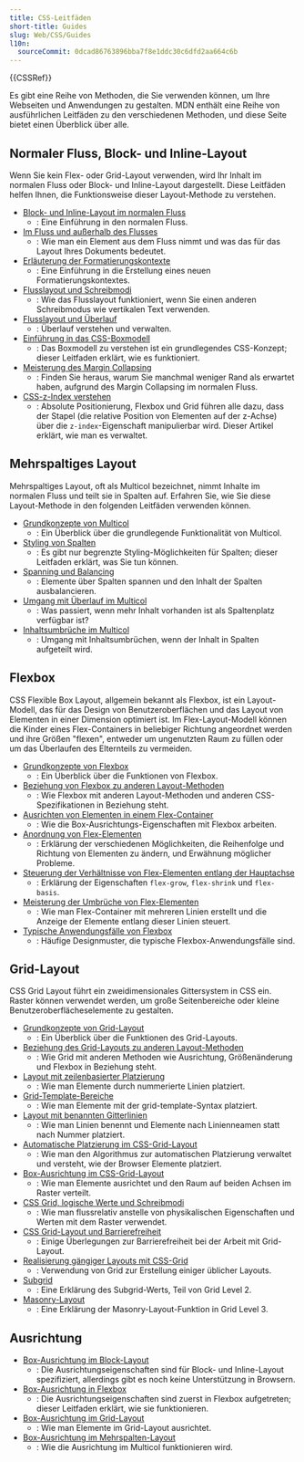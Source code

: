 ```yaml
---
title: CSS-Leitfäden
short-title: Guides
slug: Web/CSS/Guides
l10n:
  sourceCommit: 0dcad86763896bba7f8e1ddc30c6dfd2aa664c6b
---
```


{{CSSRef}}

Es gibt eine Reihe von Methoden, die Sie verwenden können, um Ihre Webseiten und Anwendungen zu gestalten. MDN enthält eine Reihe von ausführlichen Leitfäden zu den verschiedenen Methoden, und diese Seite bietet einen Überblick über alle.

## Normaler Fluss, Block- und Inline-Layout

Wenn Sie kein Flex- oder Grid-Layout verwenden, wird Ihr Inhalt im normalen Fluss oder Block- und Inline-Layout dargestellt. Diese Leitfäden helfen Ihnen, die Funktionsweise dieser Layout-Methode zu verstehen.

- [Block- und Inline-Layout im normalen Fluss](/de/docs/Web/CSS/CSS_display/Block_and_inline_layout_in_normal_flow)
  - : Eine Einführung in den normalen Fluss.
- [Im Fluss und außerhalb des Flusses](/de/docs/Web/CSS/CSS_display/In_flow_and_out_of_flow)
  - : Wie man ein Element aus dem Fluss nimmt und was das für das Layout Ihres Dokuments bedeutet.
- [Erläuterung der Formatierungskontexte](/de/docs/Web/CSS/CSS_display/Introduction_to_formatting_contexts)
  - : Eine Einführung in die Erstellung eines neuen Formatierungskontextes.
- [Flusslayout und Schreibmodi](/de/docs/Web/CSS/CSS_display/Flow_layout_and_writing_modes)
  - : Wie das Flusslayout funktioniert, wenn Sie einen anderen Schreibmodus wie vertikalen Text verwenden.
- [Flusslayout und Überlauf](/de/docs/Web/CSS/CSS_display/Flow_layout_and_overflow)
  - : Überlauf verstehen und verwalten.
- [Einführung in das CSS-Boxmodell](/de/docs/Web/CSS/CSS_box_model/Introduction_to_the_CSS_box_model)
  - : Das Boxmodell zu verstehen ist ein grundlegendes CSS-Konzept; dieser Leitfaden erklärt, wie es funktioniert.
- [Meisterung des Margin Collapsing](/de/docs/Web/CSS/CSS_box_model/Mastering_margin_collapsing)
  - : Finden Sie heraus, warum Sie manchmal weniger Rand als erwartet haben, aufgrund des Margin Collapsing im normalen Fluss.
- [CSS-z-Index verstehen](/de/docs/Web/CSS/CSS_positioned_layout/Understanding_z-index)
  - : Absolute Positionierung, Flexbox und Grid führen alle dazu, dass der Stapel (die relative Position von Elementen auf der z-Achse) über die `z-index`-Eigenschaft manipulierbar wird. Dieser Artikel erklärt, wie man es verwaltet.

## Mehrspaltiges Layout

Mehrspaltiges Layout, oft als Multicol bezeichnet, nimmt Inhalte im normalen Fluss und teilt sie in Spalten auf. Erfahren Sie, wie Sie diese Layout-Methode in den folgenden Leitfäden verwenden können.

- [Grundkonzepte von Multicol](/de/docs/Web/CSS/CSS_multicol_layout/Basic_concepts)
  - : Ein Überblick über die grundlegende Funktionalität von Multicol.
- [Styling von Spalten](/de/docs/Web/CSS/CSS_multicol_layout/Styling_columns)
  - : Es gibt nur begrenzte Styling-Möglichkeiten für Spalten; dieser Leitfaden erklärt, was Sie tun können.
- [Spanning und Balancing](/de/docs/Web/CSS/CSS_multicol_layout/Spanning_balancing_columns)
  - : Elemente über Spalten spannen und den Inhalt der Spalten ausbalancieren.
- [Umgang mit Überlauf im Multicol](/de/docs/Web/CSS/CSS_multicol_layout/Handling_overflow_in_multicol_layout)
  - : Was passiert, wenn mehr Inhalt vorhanden ist als Spaltenplatz verfügbar ist?
- [Inhaltsumbrüche im Multicol](/de/docs/Web/CSS/CSS_multicol_layout/Handling_content_breaks_in_multicol_layout)
  - : Umgang mit Inhaltsumbrüchen, wenn der Inhalt in Spalten aufgeteilt wird.

## Flexbox

CSS Flexible Box Layout, allgemein bekannt als Flexbox, ist ein Layout-Modell, das für das Design von Benutzeroberflächen und das Layout von Elementen in einer Dimension optimiert ist. Im Flex-Layout-Modell können die Kinder eines Flex-Containers in beliebiger Richtung angeordnet werden und ihre Größen "flexen", entweder um ungenutzten Raum zu füllen oder um das Überlaufen des Elternteils zu vermeiden.

- [Grundkonzepte von Flexbox](/de/docs/Web/CSS/CSS_flexible_box_layout/Basic_concepts_of_flexbox)
  - : Ein Überblick über die Funktionen von Flexbox.
- [Beziehung von Flexbox zu anderen Layout-Methoden](/de/docs/Web/CSS/CSS_flexible_box_layout/Relationship_of_flexbox_to_other_layout_methods)
  - : Wie Flexbox mit anderen Layout-Methoden und anderen CSS-Spezifikationen in Beziehung steht.
- [Ausrichten von Elementen in einem Flex-Container](/de/docs/Web/CSS/CSS_flexible_box_layout/Aligning_items_in_a_flex_container)
  - : Wie die Box-Ausrichtungs-Eigenschaften mit Flexbox arbeiten.
- [Anordnung von Flex-Elementen](/de/docs/Web/CSS/CSS_flexible_box_layout/Ordering_flex_items)
  - : Erklärung der verschiedenen Möglichkeiten, die Reihenfolge und Richtung von Elementen zu ändern, und Erwähnung möglicher Probleme.
- [Steuerung der Verhältnisse von Flex-Elementen entlang der Hauptachse](/de/docs/Web/CSS/CSS_flexible_box_layout/Controlling_ratios_of_flex_items_along_the_main_axis)
  - : Erklärung der Eigenschaften `flex-grow`, `flex-shrink` und `flex-basis`.
- [Meisterung der Umbrüche von Flex-Elementen](/de/docs/Web/CSS/CSS_flexible_box_layout/Mastering_wrapping_of_flex_items)
  - : Wie man Flex-Container mit mehreren Linien erstellt und die Anzeige der Elemente entlang dieser Linien steuert.
- [Typische Anwendungsfälle von Flexbox](/de/docs/Web/CSS/CSS_flexible_box_layout/Typical_use_cases_of_flexbox)
  - : Häufige Designmuster, die typische Flexbox-Anwendungsfälle sind.

## Grid-Layout

CSS Grid Layout führt ein zweidimensionales Gittersystem in CSS ein. Raster können verwendet werden, um große Seitenbereiche oder kleine Benutzeroberflächeselemente zu gestalten.

- [Grundkonzepte von Grid-Layout](/de/docs/Web/CSS/CSS_grid_layout/Basic_concepts_of_grid_layout)
  - : Ein Überblick über die Funktionen des Grid-Layouts.
- [Beziehung des Grid-Layouts zu anderen Layout-Methoden](/de/docs/Web/CSS/CSS_grid_layout/Relationship_of_grid_layout_with_other_layout_methods)
  - : Wie Grid mit anderen Methoden wie Ausrichtung, Größenänderung und Flexbox in Beziehung steht.
- [Layout mit zeilenbasierter Platzierung](/de/docs/Web/CSS/CSS_grid_layout/Grid_layout_using_line-based_placement)
  - : Wie man Elemente durch nummerierte Linien platziert.
- [Grid-Template-Bereiche](/de/docs/Web/CSS/CSS_grid_layout/Grid_template_areas)
  - : Wie man Elemente mit der grid-template-Syntax platziert.
- [Layout mit benannten Gitterlinien](/de/docs/Web/CSS/CSS_grid_layout/Grid_layout_using_named_grid_lines)
  - : Wie man Linien benennt und Elemente nach Linienneamen statt nach Nummer platziert.
- [Automatische Platzierung im CSS-Grid-Layout](/de/docs/Web/CSS/CSS_grid_layout/Auto-placement_in_grid_layout)
  - : Wie man den Algorithmus zur automatischen Platzierung verwaltet und versteht, wie der Browser Elemente platziert.
- [Box-Ausrichtung im CSS-Grid-Layout](/de/docs/Web/CSS/CSS_grid_layout/Box_alignment_in_grid_layout)
  - : Wie man Elemente ausrichtet und den Raum auf beiden Achsen im Raster verteilt.
- [CSS Grid, logische Werte und Schreibmodi](/de/docs/Web/CSS/CSS_grid_layout/Grids_logical_values_and_writing_modes)
  - : Wie man flussrelativ anstelle von physikalischen Eigenschaften und Werten mit dem Raster verwendet.
- [CSS Grid-Layout und Barrierefreiheit](/de/docs/Web/CSS/CSS_grid_layout/Grid_layout_and_accessibility)
  - : Einige Überlegungen zur Barrierefreiheit bei der Arbeit mit Grid-Layout.
- [Realisierung gängiger Layouts mit CSS-Grid](/de/docs/Web/CSS/CSS_grid_layout/Realizing_common_layouts_using_grids)
  - : Verwendung von Grid zur Erstellung einiger üblicher Layouts.
- [Subgrid](/de/docs/Web/CSS/CSS_grid_layout/Subgrid)
  - : Eine Erklärung des Subgrid-Werts, Teil von Grid Level 2.
- [Masonry-Layout](/de/docs/Web/CSS/CSS_grid_layout/Masonry_layout)
  - : Eine Erklärung der Masonry-Layout-Funktion in Grid Level 3.

## Ausrichtung

- [Box-Ausrichtung im Block-Layout](/de/docs/Web/CSS/CSS_box_alignment/Box_alignment_in_block_abspos_tables)
  - : Die Ausrichtungseigenschaften sind für Block- und Inline-Layout spezifiziert, allerdings gibt es noch keine Unterstützung in Browsern.
- [Box-Ausrichtung in Flexbox](/de/docs/Web/CSS/CSS_box_alignment/Box_alignment_in_flexbox)
  - : Die Ausrichtungseigenschaften sind zuerst in Flexbox aufgetreten; dieser Leitfaden erklärt, wie sie funktionieren.
- [Box-Ausrichtung im Grid-Layout](/de/docs/Web/CSS/CSS_box_alignment/Box_alignment_in_grid_layout)
  - : Wie man Elemente im Grid-Layout ausrichtet.
- [Box-Ausrichtung im Mehrspalten-Layout](/de/docs/Web/CSS/CSS_box_alignment/Box_alignment_in_multi-column_layout)
  - : Wie die Ausrichtung im Multicol funktionieren wird.
